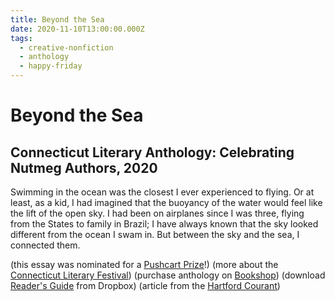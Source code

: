 ```yaml
---
title: Beyond the Sea
date: 2020-11-10T13:00:00.000Z
tags:
  - creative-nonfiction
  - anthology
  - happy-friday
---
```

# Beyond the Sea

## Connecticut Literary Anthology: Celebrating Nutmeg Authors, 2020

Swimming in the ocean was the closest I ever experienced to flying. Or at least, as a kid, I had imagined that the buoyancy of the water would feel like the lift of the open sky. I had been on airplanes since I was three, flying from the States to family in Brazil; I have always known that the sky looked different from the ocean I swam in. But between the sky and the sea, I connected them.

(this essay was nominated for a [Pushcart Prize](http://www.pushcartprize.com/nomination.html)!) (more about the [Connecticut Literary Festival](http://connecticutliteraryfestival.org/)) (purchase anthology on [Bookshop](https://bookshop.org/books/connecticut-literary-anthology-celebrating-nutmeg-authors-2020/9781732414143)[](https://amzn.to/2K4GlzK)) (download [Reader's Guide](https://www.dropbox.com/s/9bms7l0ecweeqvr/CT%20Literary%20Anthology%20Reader%27s%20Guide.pdf?dl=0) from Dropbox) (article from the [Hartford Courant](https://www.courant.com/ctnow/arts-theater/hc-ctnow-arts-connecticut-literary-anthology-20201111-7tfqbcdavjffviar6s3oef675m-story.html))